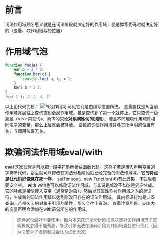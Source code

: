 # 前言
词法作用域顾名思义就是在词法阶段就决定好的作用域，就是你写代码时就决定好的（变量、块作用域写的位置）
# 作用域气泡
```javascript
function foo(a) {
    var b = a * 2;
    function bar(c) {
        console.log( a, b, c );
    }
    bar( b * 3 );
}
foo( 2 ); // 2, 4, 12
```
以上面代码为例：
![气泡作用域](https://upload-images.jianshu.io/upload_images/4874009-de9c9c612eebbd62.png?imageMogr2/auto-orient/strip%7CimageView2/2/w/1240)
可见它们是由编写位置所致。
变量查找是从当前作用域逐层往上查询直到全局作用域。若是查询到了第一个就停止。它只查询一级变量（a.b.c只查询a，余下的交给**对象属性访问规则**）。若是不同层级作用域有相同名字的变量，那么上层就会被屏蔽。
函数的词法作用域只与其所声明的位置有关，与调用位置无关。

# 欺骗词法作用域eval/with
**eval**
这家伙就是可以把一段字符串解析成函数代码。这样子若是传入声明变量的字符串代码，那么就可以修改在词法分析阶段就已经完备的词法作用域。**它的特点是让代码好像就在那一样**。
setTimeout、new Function()均有此效果，不过后者要安全些。
**with**
with也可以修改词法作用域，与其说是修改不如说是凭空生成。它的特点是接受传入变量（通常是对象），然后以其属性作为作用域之内的标识符，生成新的词法作用域以达到修改已存在的词法作用域。
其内标识符均是LHS查询，若是传入的对象无引用的属性，那么会往上冒泡。
值得注意的是，with内的变量声明会添加在with语句所在的作用域。
> 这俩家伙最好不要使用。因为本来在词法分析阶段就决定好的作用域有了这俩货就变得不能预测，导致引擎无法在编译阶段对作用域查找进行优化（因为引擎为了谨慎起见会认为优化无效）
